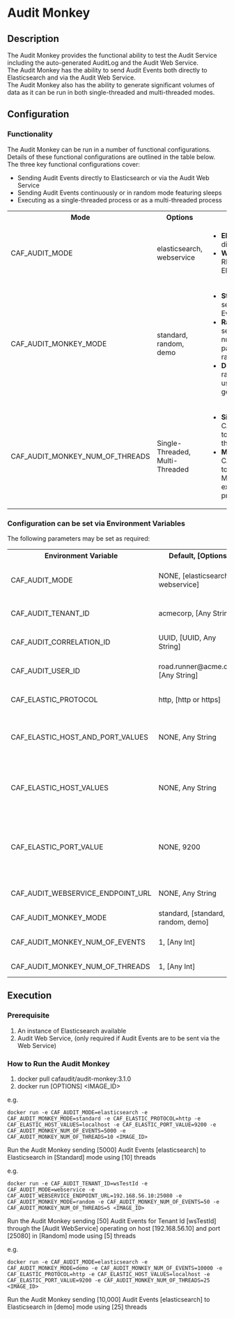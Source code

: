 # Audit Monkey

## Description
The Audit Monkey provides the functional ability to test the Audit Service including the auto-generated AuditLog and the Audit Web Service.  
The Audit Monkey has the ability to send Audit Events both directly to Elasticsearch and via the Audit Web Service.  
The Audit Monkey also has the ability to generate significant volumes of data as it can be run in both single-threaded and multi-threaded modes.  

## Configuration

### Functionality
The Audit Monkey can be run in a number of functional configurations. Details of these functional configurations are outlined in the table below.  
The three key functional configurations cover:  

* Sending Audit Events directly to Elasticsearch or via the Audit Web Service
* Sending Audit Events continuously or in random mode featuring sleeps
* Executing as a single-threaded process or as a multi-threaded process

<table>
  <tr>
    <th>Mode</th>
    <th>Options</th>
    <th>Description</th>
  </tr>
  <tr>
    <td>CAF_AUDIT_MODE</td>
    <td>elasticsearch, webservice</td>
    <td>
      <ul>
        <li><b>Elasticsearch:</b> Audit Events are sent directly to Elasticsearch</li>
        <li><b>WebService:</b> Audit Events are sent via the RESTful API of the Audit WebService to Elasticsearch</li>
      </ul>
    </td>
  </tr>
  <tr>
    <td>CAF_AUDIT_MONKEY_MODE</td>
    <td>standard, random, demo</td>
    <td>
      <ul>
        <li><b>Standard:</b> The Audit Monkey attempts to send the specified number of Audit Events as quickly as possible</li>
        <li><b>Random:</b> The Audit Monkey attempts to send portions of the overall specified number of Audit Events interlaced with pauses of execution, to create a pseudo-random sequence of Audit Events</li>
        <li><b>Demo:</b> The Audit Monkey generates random data across a number of tenants, users, and audit events to simulate data generated in a real world scenario</li>
      </ul>
    </td>
  </tr>
  <tr>
    <td>CAF_AUDIT_MONKEY_NUM_OF_THREADS</td>
    <td>Single-Threaded, Multi-Threaded</td>
    <td>
      <ul>
        <li><b>Single-Threaded:</b> Setting CAF_AUDIT_MONKEY_NUM_OF_THREADS to 1, will run the Audit Monkey as a single threaded process</li>
        <li><b>Multi-Threaded:</b> Setting CAF_AUDIT_MONKEY_NUM_OF_THREADS to value greater than 1, will run the Audit Monkey as a multi-threaded process executing in the number of threads provided</li>
      </ul>
    </td>
  </tr>
</table>

### Configuration can be set via Environment Variables  
The following parameters may be set as required:

<table>
  <tr>
    <th>Environment Variable</th>
    <th>Default, [Options]</th>
    <th>Description</th>
  </tr>
  <tr>
    <td>CAF_AUDIT_MODE</td>
    <td>NONE, [elasticsearch, webservice]</td>
    <td>Determines if the Audit Monkey sends Audit Events directly to Elasticsearch or via the WebService</td>
  </tr>
  <tr>
    <td>CAF_AUDIT_TENANT_ID</td>
    <td>acmecorp, [Any String]</td>
    <td>Tenant Id, forms the index for the Audit Events within Elasticsearch</td>
  </tr>
  <tr>
    <td>CAF_AUDIT_CORRELATION_ID</td>
    <td>UUID, [UUID, Any String]</td>
    <td>Can uniquely identify a particular run of the Audit Monkey</td>
  </tr>
  <tr>
    <td>CAF_AUDIT_USER_ID</td>
    <td>road.runner@acme.com, [Any String]</td>
    <td>Configurable field, available to the user. User who triggered the Audit Event</td>
  </tr>
  <tr>
     <td>CAF_ELASTIC_PROTOCOL</td>
     <td>http, [http or https]</td>
     <td>The protocol used to connect to the Elasticsearch server. e.g. http or https</td>
   </tr>
  <tr>
    <td>CAF_ELASTIC_HOST_AND_PORT_VALUES</td>
    <td>NONE, Any String</td>
    <td>A comma separated list of hostnames and ports to use when contacting elasticsearch. eg. localhost:9200,otherHost:9200</td>
  </tr>
  <tr>
    <td>CAF_ELASTIC_HOST_VALUES</td>
    <td>NONE, Any String</td>
    <td>This is an an alternative variable, with comma separated list of hostnames to use when contacting elasticsearch. eg. localhost,otherHost.</td>
  </tr>
  <tr>
    <td>CAF_ELASTIC_PORT_VALUE</td>
    <td>NONE, 9200</td>
    <td>The REST port of the Elasticsearch server listens on. eg. 9200. This is an alternative variable used to construct elastic search host and port by combining with CAF_ELASTIC_HOST_VALUES.</td>
  </tr>
  <tr>
    <td>CAF_AUDIT_WEBSERVICE_ENDPOINT_URL</td>
    <td>NONE, Any String</td>
    <td>The CAF Audit Webservice url endpoint to use when sending audit events.</td>
  </tr>
  <tr>
    <td>CAF_AUDIT_MONKEY_MODE</td>
    <td>standard, [standard, random, demo]</td>
    <td>Type of Audit Monkey to run</td>
  </tr>
  <tr>
    <td>CAF_AUDIT_MONKEY_NUM_OF_EVENTS</td>
    <td>1, [Any Int]</td>
    <td>Number of Audit Events to produce and send to Elasticsearch</td>
  </tr>
  <tr>
    <td>CAF_AUDIT_MONKEY_NUM_OF_THREADS</td>
    <td>1, [Any Int]</td>
    <td>Number of threads to spin up which will send Audit Events</td>
  </tr>
</table>

## Execution

### Prerequisite

1. An instance of Elasticsearch available
2. Audit Web Service, (only required if Audit Events are to be sent via the Web Service)

### How to Run the Audit Monkey
1. docker pull cafaudit/audit-monkey:3.1.0
2. docker run [OPTIONS] \<IMAGE\_ID\>

e.g.  
```
docker run -e CAF_AUDIT_MODE=elasticsearch -e CAF_AUDIT_MONKEY_MODE=standard -e CAF_ELASTIC_PROTOCOL=http -e CAF_ELASTIC_HOST_VALUES=localhost -e CAF_ELASTIC_PORT_VALUE=9200 -e CAF_AUDIT_MONKEY_NUM_OF_EVENTS=5000 -e CAF_AUDIT_MONKEY_NUM_OF_THREADS=10 <IMAGE_ID>
```

Run the Audit Monkey sending [5000] Audit Events [elasticsearch] to Elasticsearch in [Standard] mode using [10] threads

e.g.  
```
docker run -e CAF_AUDIT_TENANT_ID=wsTestId -e CAF_AUDIT_MODE=webservice -e CAF_AUDIT_WEBSERVICE_ENDPOINT_URL=192.168.56.10:25080 -e CAF_AUDIT_MONKEY_MODE=random -e CAF_AUDIT_MONKEY_NUM_OF_EVENTS=50 -e CAF_AUDIT_MONKEY_NUM_OF_THREADS=5 <IMAGE_ID>
```  

Run the Audit Monkey sending [50] Audit Events for Tenant Id [wsTestId] through the [Audit WebService] operating on host [192.168.56.10] and port [25080] in [Random] mode using [5] threads

e.g.  
```
docker run -e CAF_AUDIT_MODE=elasticsearch -e CAF_AUDIT_MONKEY_MODE=demo -e CAF_AUDIT_MONKEY_NUM_OF_EVENTS=10000 -e CAF_ELASTIC_PROTOCOL=http -e CAF_ELASTIC_HOST_VALUES=localhost -e CAF_ELASTIC_PORT_VALUE=9200 -e CAF_AUDIT_MONKEY_NUM_OF_THREADS=25 <IMAGE_ID>
```

Run the Audit Monkey sending [10,000] Audit Events [elasticsearch] to Elasticsearch in [demo] mode using [25] threads

